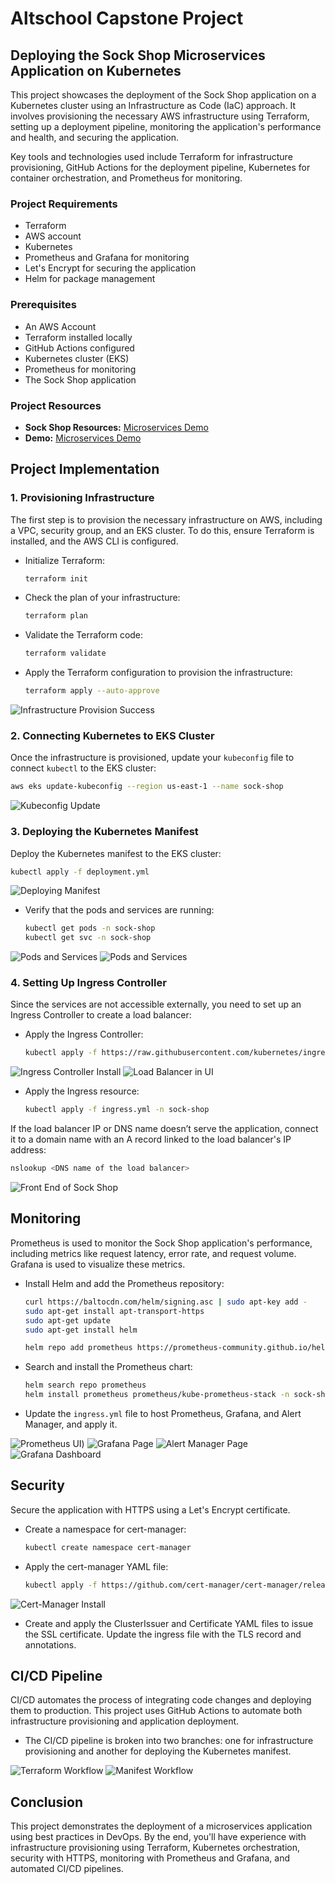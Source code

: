 # Altschool Capstone Project

## Deploying the Sock Shop Microservices Application on Kubernetes

This project showcases the deployment of the Sock Shop application on a Kubernetes cluster using an Infrastructure as Code (IaC) approach. It involves provisioning the necessary AWS infrastructure using Terraform, setting up a deployment pipeline, monitoring the application's performance and health, and securing the application.

Key tools and technologies used include Terraform for infrastructure provisioning, GitHub Actions for the deployment pipeline, Kubernetes for container orchestration, and Prometheus for monitoring.

### Project Requirements
- Terraform
- AWS account
- Kubernetes
- Prometheus and Grafana for monitoring
- Let's Encrypt for securing the application
- Helm for package management

### Prerequisites
- An AWS Account
- Terraform installed locally
- GitHub Actions configured
- Kubernetes cluster (EKS)
- Prometheus for monitoring
- The Sock Shop application

### Project Resources
- **Sock Shop Resources:** [Microservices Demo](https://github.com/microservices-demo/microservices-demo.github.io)
- **Demo:** [Microservices Demo](https://github.com/microservices-demo/microservices-demo/tree/master)

## Project Implementation

### 1. Provisioning Infrastructure
The first step is to provision the necessary infrastructure on AWS, including a VPC, security group, and an EKS cluster. To do this, ensure Terraform is installed, and the AWS CLI is configured.

- Initialize Terraform:
  ```bash
  terraform init
  ```

- Check the plan of your infrastructure:
  ```bash
  terraform plan
  ```

- Validate the Terraform code:
  ```bash
  terraform validate
  ```

- Apply the Terraform configuration to provision the infrastructure:
  ```bash
  terraform apply --auto-approve
  ```

![Infrastructure Provision Success](/sockshop/creating%20infrastructure.png)

### 2. Connecting Kubernetes to EKS Cluster
Once the infrastructure is provisioned, update your `kubeconfig` file to connect `kubectl` to the EKS cluster:

```bash
aws eks update-kubeconfig --region us-east-1 --name sock-shop
```
![Kubeconfig Update](/sockshop/kubeconfig.png)

### 3. Deploying the Kubernetes Manifest
Deploy the Kubernetes manifest to the EKS cluster:

```bash
kubectl apply -f deployment.yml
```
![Deploying Manifest](/sockshop/namspaces.png)

- Verify that the pods and services are running:
  ```bash
  kubectl get pods -n sock-shop
  kubectl get svc -n sock-shop
  ```
![Pods and Services](/sockshop/pods.png)
![Pods and Services](/sockshop/services.png)

### 4. Setting Up Ingress Controller
Since the services are not accessible externally, you need to set up an Ingress Controller to create a load balancer:

- Apply the Ingress Controller:
  ```bash
  kubectl apply -f https://raw.githubusercontent.com/kubernetes/ingress-nginx/controller-v1.11.1/deploy/static/provider/aws/deploy.yaml
  ```
![Ingress Controller Install](/sockshop/ingress%20controller%20install.png)
![Load Balancer in UI](/sockshop/load%20balancer.png)

- Apply the Ingress resource:
  ```bash
  kubectl apply -f ingress.yml -n sock-shop
  ```

If the load balancer IP or DNS name doesn’t serve the application, connect it to a domain name with an A record linked to the load balancer's IP address:

```bash
nslookup <DNS name of the load balancer>
```
![Front End of Sock Shop](/sockshop/testpage.png)

## Monitoring

Prometheus is used to monitor the Sock Shop application's performance, including metrics like request latency, error rate, and request volume. Grafana is used to visualize these metrics.

- Install Helm and add the Prometheus repository:
  ```bash
  curl https://baltocdn.com/helm/signing.asc | sudo apt-key add -
  sudo apt-get install apt-transport-https
  sudo apt-get update
  sudo apt-get install helm

  helm repo add prometheus https://prometheus-community.github.io/helm-charts
  ```

- Search and install the Prometheus chart:
  ```bash
  helm search repo prometheus
  helm install prometheus prometheus/kube-prometheus-stack -n sock-shop
  ```

- Update the `ingress.yml` file to host Prometheus, Grafana, and Alert Manager, and apply it.

![Prometheus UI](/sockshop/promethus.png))
![Grafana Page](/sockshop/graphana.png)
![Alert Manager Page](/sockshop/alerrtmanager.png)
![Grafana Dashboard](/sockshop/dasboards%20for%20services.png)

## Security

Secure the application with HTTPS using a Let's Encrypt certificate.

- Create a namespace for cert-manager:
  ```bash
  kubectl create namespace cert-manager
  ```

- Apply the cert-manager YAML file:
  ```bash
  kubectl apply -f https://github.com/cert-manager/cert-manager/releases/download/v1.15.2/cert-manager.yaml
  ```
![Cert-Manager Install](/sockshop/certificate%20manager%20installation.png)

- Create and apply the ClusterIssuer and Certificate YAML files to issue the SSL certificate. Update the ingress file with the TLS record and annotations.


## CI/CD Pipeline

CI/CD automates the process of integrating code changes and deploying them to production. This project uses GitHub Actions to automate both infrastructure provisioning and application deployment.

- The CI/CD pipeline is broken into two branches: one for infrastructure provisioning and another for deploying the Kubernetes manifest.

![Terraform Workflow](/sockshop/terafoorm%20cicd.png)
![Manifest Workflow](/sockshop/manifest%20cicd.png)

## Conclusion

This project demonstrates the deployment of a microservices application using best practices in DevOps. By the end, you'll have experience with infrastructure provisioning using Terraform, Kubernetes orchestration, security with HTTPS, monitoring with Prometheus and Grafana, and automated CI/CD pipelines.